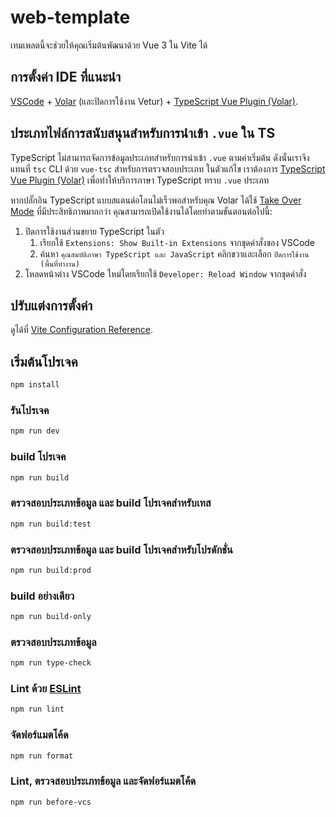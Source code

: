 # web-template

เทมเพลตนี้จะช่วยให้คุณเริ่มต้นพัฒนาด้วย Vue 3 ใน Vite ได้

## การตั้งค่า IDE ที่แนะนำ

[VSCode](https://code.visualstudio.com/) + [Volar](https://marketplace.visualstudio.com/items?itemName=Vue.volar) (และปิดการใช้งาน Vetur) + [TypeScript Vue Plugin (Volar)](https://marketplace.visualstudio.com/items?itemName=Vue.vscode-typescript-vue-plugin).

## ประเภทไฟล์การสนับสนุนสำหรับการนำเข้า `.vue` ใน TS

TypeScript ไม่สามารถจัดการข้อมูลประเภทสำหรับการนำเข้า `.vue` ตามค่าเริ่มต้น ดังนั้นเราจึงแทนที่ `tsc` CLI ด้วย `vue-tsc` สำหรับการตรวจสอบประเภท ในตัวแก้ไข เราต้องการ [TypeScript Vue Plugin (Volar)](https://marketplace.visualstudio.com/items?itemName=Vue.vscode-typescript-vue-plugin) เพื่อทำให้บริการภาษา TypeScript ทราบ `.vue` ประเภท

หากปลั๊กอิน TypeScript แบบสแตนด์อโลนไม่เร็วพอสำหรับคุณ Volar ได้ใช้ [Take Over Mode](https://github.com/johnsoncodehk/volar/discussions/471#discussioncomment-1361669) ที่มีประสิทธิภาพมากกว่า คุณสามารถเปิดใช้งานได้โดยทำตามขั้นตอนต่อไปนี้:

1. ปิดการใช้งานส่วนขยาย TypeScript ในตัว
     1) เรียกใช้ `Extensions: Show Built-in Extensions` จากชุดคำสั่งของ VSCode
     2) ค้นหา `คุณสมบัติภาษา TypeScript และ JavaScript` คลิกขวาและเลือก `ปิดการใช้งาน (พื้นที่ทำงาน)`
2. โหลดหน้าต่าง VSCode ใหม่โดยเรียกใช้ `Developer: Reload Window` จากชุดคำสั่ง

## ปรับแต่งการตั้งค่า

ดูได้ที่ [Vite Configuration Reference](https://vitejs.dev/config/).

## เริ่มต้นโปรเจค

```sh
npm install
```

### รันโปรเจค

```sh
npm run dev
```

### build โปรเจค

```sh
npm run build
```
### ตรวจสอบประเภทข้อมูล และ build โปรเจคสำหรับเทส
```sh
npm run build:test
```

### ตรวจสอบประเภทข้อมูล และ build โปรเจคสำหรับโปรดักชั่น
```sh
npm run build:prod
```

### build อย่างเดียว
```sh
npm run build-only
```

### ตรวจสอบประเภทข้อมูล
```sh
npm run type-check
```

### Lint ด้วย [ESLint](https://eslint.org/)

```sh
npm run lint
```

### จัดฟอร์แมตโค้ด
```sh
npm run format
```

### Lint, ตรวจสอบประเภทข้อมูล และจัดฟอร์แมตโค้ด
```sh
npm run before-vcs
```
